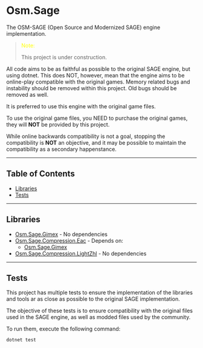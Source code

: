 # Osm.Sage

The OSM-SAGE (Open Source and Modernized SAGE) engine implementation.

> <span style="color: yellow;">Note:</span>
>
> This project is under construction.

All code aims to be as faithful as possible to the original SAGE engine, but using dotnet. This does NOT, however, mean
that the engine aims to be online-play compatible with the original games. Memory related bugs and instability should be
removed within this project. Old bugs should be removed as well.

It is preferred to use this engine with the original game files.

To use the original game files, you NEED to purchase the original games, they will **NOT** be provided by this project.

While online backwards compatibility is not a goal, stopping the compatibility is **NOT** an objective, and it may be
possible to maintain the compatibility as a secondary happenstance.

---

## Table of Contents

- [Libraries](#libraries)
- [Tests](#tests)

---

## Libraries

- [Osm.Sage.Gimex](./Sources/Osm.Sage.Gimex/README.md) - No dependencies
- [Osm.Sage.Compression.Eac](./Sources/Compression/Osm.Sage.Compression.Eac/README.md) - Depends on:
    - [Osm.Sage.Gimex](./Sources/Osm.Sage.Gimex/README.md)
- [Osm.Sage.Compression.LightZhl](./Sources/Compression/Osm.Sage.Compression.LightZhl/README.md) - No dependencies

---

## Tests

This project has multiple tests to ensure the implementation of the libraries and tools ar as close as possible to the
original SAGE implementation.

The objective of these tests is to ensure compatibility with the original files used in the SAGE engine, as well as
modded files used by the community.

To run them, execute the following command:

```shell
dotnet test
```
